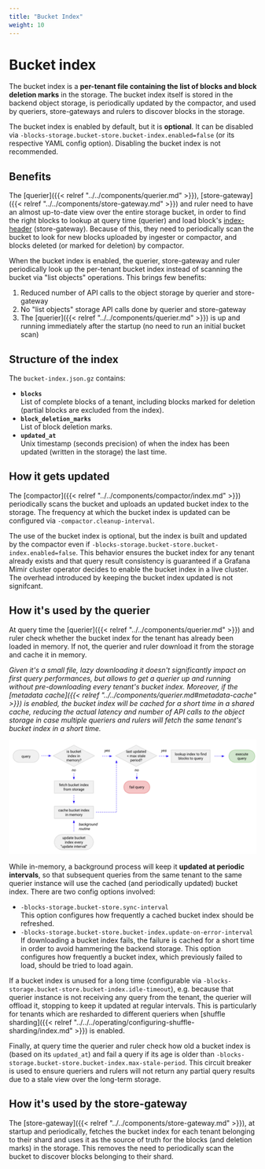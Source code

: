 ```yaml
---
title: "Bucket Index"
weight: 10
---
```


# Bucket index

The bucket index is a **per-tenant file containing the list of blocks and block deletion marks** in the storage. The bucket index itself is stored in the backend object storage, is periodically updated by the compactor, and used by queriers, store-gateways and rulers to discover blocks in the storage.

The bucket index is enabled by default, but it is **optional**. It can be disabled via `-blocks-storage.bucket-store.bucket-index.enabled=false` (or its respective YAML config option). Disabling the bucket index is not recommended.

## Benefits

The [querier]({{< relref "../../components/querier.md" >}}), [store-gateway]({{< relref "../../components/store-gateway.md" >}}) and ruler need to have an almost up-to-date view over the entire storage bucket, in order to find the right blocks to lookup at query time (querier) and load block's [index-header](./../../architecture/blocks-storage/binary-index-header.md) (store-gateway). Because of this, they need to periodically scan the bucket to look for new blocks uploaded by ingester or compactor, and blocks deleted (or marked for deletion) by compactor.

When the bucket index is enabled, the querier, store-gateway and ruler periodically look up the per-tenant bucket index instead of scanning the bucket via "list objects" operations. This brings few benefits:

1. Reduced number of API calls to the object storage by querier and store-gateway
2. No "list objects" storage API calls done by querier and store-gateway
3. The [querier]({{< relref "../../components/querier.md" >}}) is up and running immediately after the startup (no need to run an initial bucket scan)

## Structure of the index

The `bucket-index.json.gz` contains:

- **`blocks`**<br />
  List of complete blocks of a tenant, including blocks marked for deletion (partial blocks are excluded from the index).
- **`block_deletion_marks`**<br />
  List of block deletion marks.
- **`updated_at`**<br />
  Unix timestamp (seconds precision) of when the index has been updated (written in the storage) the last time.

## How it gets updated

The [compactor]({{< relref "../../components/compactor/index.md" >}}) periodically scans the bucket and uploads an updated bucket index to the storage. The frequency at which the bucket index is updated can be configured via `-compactor.cleanup-interval`.

The use of the bucket index is optional, but the index is built and updated by the compactor even if `-blocks-storage.bucket-store.bucket-index.enabled=false`. This behavior ensures the bucket index for any tenant already exists and that query result consistency is guaranteed if a Grafana Mimir cluster operator decides to enable the bucket index in a live cluster. The overhead introduced by keeping the bucket index updated is not signifcant.

## How it's used by the querier

At query time the [querier]({{< relref "../../components/querier.md" >}}) and ruler check whether the bucket index for the tenant has already been loaded in memory. If not, the querier and ruler download it from the storage and cache it in memory.

_Given it's a small file, lazy downloading it doesn't significantly impact on first query performances, but allows to get a querier up and running without pre-downloading every tenant's bucket index. Moreover, if the [metadata cache]({{< relref "../../components/querier.md#metadata-cache" >}}) is enabled, the bucket index will be cached for a short time in a shared cache, reducing the actual latency and number of API calls to the object storage in case multiple queriers and rulers will fetch the same tenant's bucket index in a short time._

![Querier - Bucket index](bucket-index-querier-workflow.png)

<!-- Diagram source at https://docs.google.com/presentation/d/1bHp8_zcoWCYoNU2AhO2lSagQyuIrghkCncViSqn14cU/edit -->

While in-memory, a background process will keep it **updated at periodic intervals**, so that subsequent queries from the same tenant to the same querier instance will use the cached (and periodically updated) bucket index. There are two config options involved:

- `-blocks-storage.bucket-store.sync-interval`<br />
  This option configures how frequently a cached bucket index should be refreshed.
- `-blocks-storage.bucket-store.bucket-index.update-on-error-interval`<br />
  If downloading a bucket index fails, the failure is cached for a short time in order to avoid hammering the backend storage. This option configures how frequently a bucket index, which previously failed to load, should be tried to load again.

If a bucket index is unused for a long time (configurable via `-blocks-storage.bucket-store.bucket-index.idle-timeout`), e.g. because that querier instance is not receiving any query from the tenant, the querier will offload it, stopping to keep it updated at regular intervals. This is particularly for tenants which are resharded to different queriers when [shuffle sharding]({{< relref "../../../operating/configuring-shuffle-sharding/index.md" >}}) is enabled.

Finally, at query time the querier and ruler check how old a bucket index is (based on its `updated_at`) and fail a query if its age is older than `-blocks-storage.bucket-store.bucket-index.max-stale-period`. This circuit breaker is used to ensure queriers and rulers will not return any partial query results due to a stale view over the long-term storage.

## How it's used by the store-gateway

The [store-gateway]({{< relref "../../components/store-gateway.md" >}}), at startup and periodically, fetches the bucket index for each tenant belonging to their shard and uses it as the source of truth for the blocks (and deletion marks) in the storage. This removes the need to periodically scan the bucket to discover blocks belonging to their shard.
